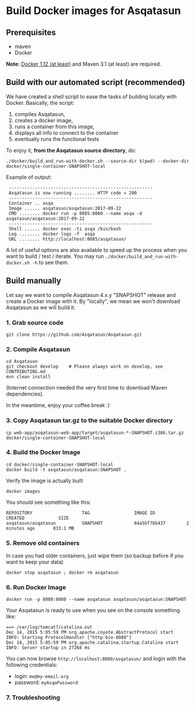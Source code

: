 # Build Docker images for Asqatasun

## Prerequisites
* maven 
* Docker

**Note:** [Docker 1.12 (at least)](https://docs.docker.com/engine/installation/linux/docker-ce/ubuntu/) and Maven 3.1 (at least) are required. 

## Build with our automated script (recommended)

We have created a shell script to ease the tasks of building locally with Docker. Basically, the script:

1. compiles Asqatasun,
1. creates a docker image,
1. runs a container from this image,
1. displays all info to connect to the container
1. eventually runs the functional tests


To enjoy it, **from the Asqatasun source directory**, do:

```
./docker/build_and_run-with-docker.sh --source-dir $(pwd) --docker-dir docker/single-container-SNAPSHOT-local
```

Example of output:

```
 -------------------------------------------------------
 Asqatasun is now running ........ HTTP code = 200
 -------------------------------------------------------
 Container .. asqa
 Image ...... asqatasun/asqatasun:2017-09-22
 CMD ........ docker run -p 8085:8080 --name asqa -d asqatasun/asqatasun:2017-09-22
 -------------------------------------------------------
 Shell ...... docker exec -ti asqa /bin/bash
 Log ........ docker logs -f  asqa
 URL ........ http://localhost:8085/asqatasun/
```

A lot of useful options are also available to speed up the process when you want to build / test / iterate. You may run `./docker/build_and_run-with-docker.sh -h` to see them.


## Build manually

Let say we want to compile Asqatasun 4.x.y "SNAPSHOT" release and create a Docker image with it.
By "locally", we mean we won't download Asqatasun as we will build it.

### 1. Grab source code

```shell
git clone https://github.com/Asqatasun/Asqatasun.git
```

### 2. Compile Asqatasun

```shell
cd Asqatasun
git checkout develop    # Please always work on develop, see CONTRIBUTING.md
mvn clean install
```
(Internet connection needed the very first time to download Maven dependencies).

In the meantime, enjoy your coffee break :) 

### 3. Copy Asqatasun tar.gz to the suitable Docker directory

```shell
cp web-app/asqatasun-web-app/target/asqatasun-*-SNAPSHOT.i386.tar.gz docker/single-container-SNAPSHOT-local
```

### 4. Build the Docker Image

```shell
cd docker/single-container-SNAPSHOT-local
docker build -t asqatasun/asqatasun:SNAPSHOT .
```

Verify the image is actually built

```shell
docker images
```

You should see something like this:

```
REPOSITORY                   TAG                 IMAGE ID            CREATED             SIZE
asqatasun/asqatasun          SNAPSHOT            84a5bf7bb437        2 minutes ago       833.1 MB
```


### 5. Remove old containers

In case you had older containers, just wipe them (so backup before if you want to keep your data)

```shell
docker stop asqatasun ; docker rm asqatasun
```

### 6. Run Docker Image

```shell
docker run -p 8080:8080 --name asqatasun asqatasun/asqatasun:SNAPSHOT
```

Your Asqatasun is ready to use when you see on the console something like:

```shell
==> /var/log/tomcat7/catalina.out 
Dec 14, 2015 5:05:59 PM org.apache.coyote.AbstractProtocol start
INFO: Starting ProtocolHandler ["http-bio-8080"]
Dec 14, 2015 5:05:59 PM org.apache.catalina.startup.Catalina start
INFO: Server startup in 27268 ms
```

You can now browse `http://localhost:8080/asqatasun/` and login with the following credentials:

* login: `me@my-email.org`
* password: `myAsqaPassword`

### 7. Troubleshooting

